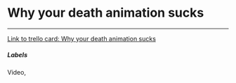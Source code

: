 # Why your death animation sucks



---

[Link to trello card: Why your death animation sucks](https://trello.com/c/GI2VugKV)

##### Labels

Video, 